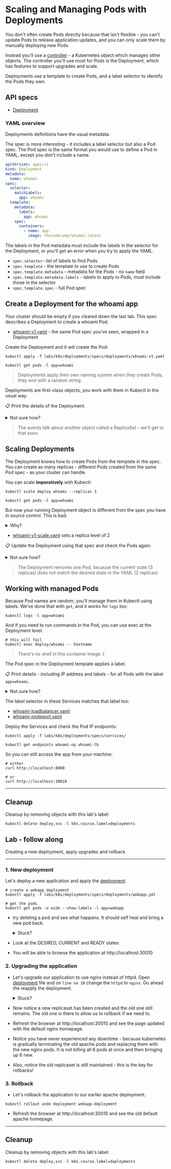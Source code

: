 # Scaling and Managing Pods with Deployments

You don't often create Pods directly because that isn't flexible - you can't update Pods to release application updates, and you can only scale them by manually deploying new Pods.

Instead you'll use a [controller](https://kubernetes.io/docs/concepts/architecture/controller/) - a Kubernetes object which manages other objects. The controller you'll use most for Pods is the Deployment, which has features to support upgrades and scale.

Deployments use a template to create Pods, and a label selector to identify the Pods they own.

## API specs

- [Deployment](https://kubernetes.io/docs/reference/generated/kubernetes-api/v1.20/#deployment-v1-apps)

### YAML overview

Deployments definitions have the usual metadata. 

The spec is more interesting - it includes a label selector but also a Pod spec. The Pod spec is the same format you would use to define a Pod in YAML, except you don't include a name.

```yml
apiVersion: apps/v1
kind: Deployment
metadata:
  name: whoami
spec:
  selector:
    matchLabels:
      app: whoami
  template:
    metadata:
      labels:
        app: whoami
    spec:
      containers:
        - name: app
          image: thecodecamp/whoami:latest
```

The labels in the Pod metadata must include the labels in the selector for the Deployment, or you'll get an error when you try to apply the YAML.

* `spec.selector`- list of labels to find Pods
* `spec.template` - the template to use to create Pods
* `spec.template.metadata` - metadata for the Pods - no `name` field
* `spec.template.metadata.labels` - labels to apply to Pods, must include those in the selector
* `spec.template.spec` - full Pod spec


## Create a Deployment for the whoami app

Your cluster should be empty if you cleared down the last lab. This spec describes a Deployment to create a whoami Pod:

- [whoami-v1.yaml](specs/deployments/whoami-v1.yaml) - the same Pod spec you've seen, wrapped in a Deployment

Create the Deployment and it will create the Pod:

```shell
kubectl apply -f labs/k8s/deployments/specs/deployments/whoami-v1.yaml

kubectl get pods -l app=whoami 
```

> Deployments apply their own naming system when they create Pods, they end with a random string

Deployments are first-class objects, you work with them in Kubectl in the usual way. 

📋 Print the details of the Deployment.

<details>
  <summary>Not sure how?</summary>

```shell
kubectl get deployments

kubectl get deployments -o wide

kubectl describe deploy whoami
```

</details>

> The events talk about another object called a ReplicaSet - we'll get to that soon.

## Scaling Deployments

The Deployment knows how to create Pods from the template in the spec. You can create as many replicas - different Pods created from the same Pod spec - as your cluster can handle.

You can scale **imperatively** with Kubectl:

```shell
kubectl scale deploy whoami --replicas 3

kubectl get pods -l app=whoami
```

But now your running Deployment object is different from the spec you have in source control. This is bad. 

<details>
  <summary>Why?</summary>
Source control should be the true description of the application - in a production environment all your deployments will be automated from the YAML in source control and any changes someone makes manually with Kubectl will get overwritten.

So it's better to make the changes **declaratively in YAML**.

</details>

- [whoami-v1-scale.yaml](specs/deployments/whoami-v1-scale.yaml) sets a replica level of 2

📋 Update the Deployment using that spec and check the Pods again.

<details>
  <summary>Not sure how?</summary>

```shell
kubectl apply -f labs/k8s/deployments/specs/deployments/whoami-v1-scale.yaml

kubectl get pods -l app=whoami
```

</details>

> The Deployment removes one Pod, because the current state (3 replicas) does not match the desired state in the YAML (2 replicas)

## Working with managed Pods

Because Pod names are random, you'll manage them in Kubectl using labels. We've done that with `get`, and it works for `logs` too:

```shell
kubectl logs -l app=whoami
```

And if you need to run commands in the Pod, you can use exec at the Deployment level:

```shell
# this will fail
kubectl exec deploy/whoami -- hostname
```

> There's no shell in this container image :)

The Pod spec in the Deployment template applies a label.

📋 Print details - including IP address and labels - for all Pods with the label `app=whoami`.

<details>
  <summary>Not sure how?</summary>
 the app=whoami label:

```shell
kubectl get pods -o wide --show-labels -l app=whoami
```

</details>

The label selector in these Services matches that label too:

- [whoami-loadbalancer.yaml](specs/services/whoami-loadbalancer.yaml)
- [whoami-nodeport.yaml](specs/services/whoami-nodeport.yaml)

Deploy the Services and check the Pod IP endpoints:

```shell
kubectl apply -f labs/k8s/deployments/specs/services/

kubectl get endpoints whoami-np whoami-lb
```

So you can still access the app from your machine:

```shell
# either
curl http://localhost:8080

# or
curl http://localhost:30010
```
___
## Cleanup

Cleanup by removing objects with this lab's label:

```
kubectl delete deploy,svc -l k8s.course.label=deployments
```

## Lab - follow along

Creating a new deployment, apply upgrades and rollback

---
### 1. New deployment

Let's deploy a new application and apply the [deployment](./specs/deployments/webapp.yml).

```shell
# create a webapp deployment
kubectl apply -f labs/k8s/deployments/specs/deployments/webapp.yml

# get the pods
kubectl get pods -o wide --show-labels -l app=webapp
```

- try deleting a pod and see what happens. It should self heal and bring a new pod back.
  <details>
    <summary>Stuck? </summary>

  ```shell
  # open a display using watch command
  watch -n 1 "kubectl get all"

  # in another terminal, replace random-pod-id with the real id from "get pods" command
  kubectl delete pod <webapp-deployment-random-pod-id>
  ```
  </details>

- Look at the DESIRED, CURRENT and READY states
- You will be able to browse the application at http://localhost:30010

### 2. Upgrading the application
- Let's upgrade our application to use nginx instead of httpd. Open [deployment](./specs/deployments/webapp.yml) file and on `line no 20` change the `httpd` to `nginx`. Go ahead the reapply the deployment.
  <details>
    <summary>Stuck? </summary>

  ```shell
  kubectl apply -f labs/k8s/deployments/specs/deployments/webapp.yml
  ```
  
  This is equivalent of doing a new release for our application.
  </details>

- Now notice a new replicaset has been created and the old one still remains. The old one is there to allow us to rollback if we need to.

- Refresh the browser at http://localhost:30010 and see the page updated with the default nginx homepage.
- Notice you have never experienced any downtime - because kubernetes is gradually terminating the old apache pods and replacing them with the new nginx pods. It is not killing all 6 pods at once and then bringing up 6 new.

- Also, notice the old replicaset is still maintained - this is the key for rollbacks!

### 3. Rollback
- Let's rollback the application to our earlier apache deployment.

```shell
kubectl rollout undo deployment webapp-deployment
```
- Refresh the browser at http://localhost:30010 and see the old default apache homepage.

---
## Cleanup

Cleanup by removing objects with this lab's label:

```
kubectl delete deploy,svc -l k8s.course.label=deployments
```


